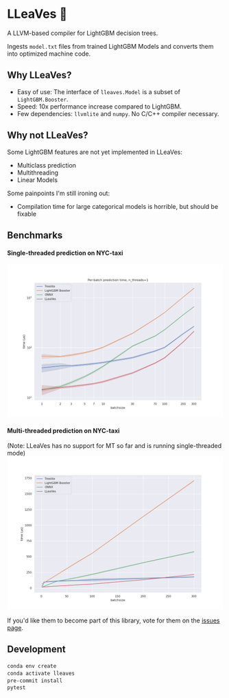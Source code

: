 # LLeaVes 🐉
A LLVM-based compiler for LightGBM decision trees.

Ingests `model.txt` files from trained LightGBM Models and
converts them into optimized machine code.

## Why LLeaVes?
- Easy of use: The interface of `lleaves.Model` is a subset of `LightGBM.Booster`.
- Speed: 10x performance increase compared to LightGBM.
- Few dependencies: `llvmlite` and `numpy`. No C/C++ compiler necessary.
  
## Why not LLeaVes?
Some LightGBM features are not yet implemented in LLeaVes:
- Multiclass prediction
- Multithreading
- Linear Models

Some painpoints I'm still ironing out:
- Compilation time for large categorical models is horrible, but should be fixable

## Benchmarks
#### Single-threaded prediction on NYC-taxi
![img](benchmarks/NYC_taxi_1.png)
#### Multi-threaded prediction on NYC-taxi 
(Note: LLeaVes has no support for MT so far and is running single-threaded mode)
![img](benchmarks/NYC_taxi_0.png)

If you'd like them to become part of this library, vote for them on
the [issues page](https://github.com/siboehm/LLeaVes/issues).

## Development
```bash
conda env create
conda activate lleaves
pre-commit install
pytest
```
